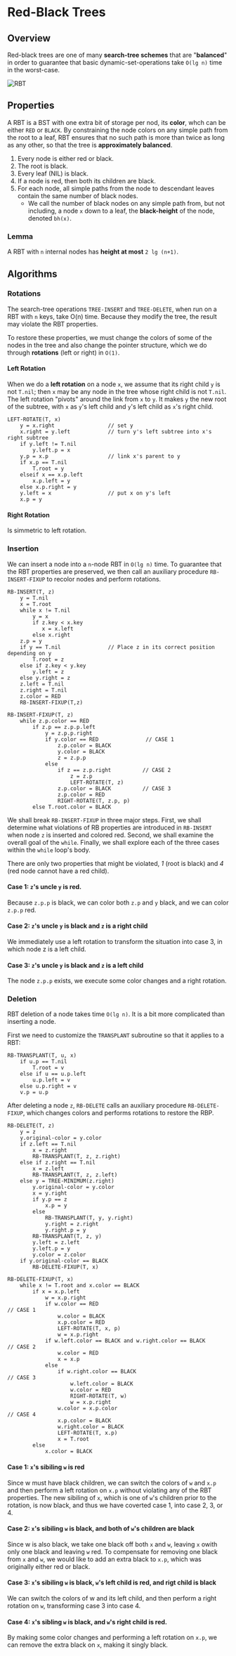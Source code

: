 # Red-Black Trees

## Overview

Red-black trees are one of many __search-tree schemes__ that are "__balanced__" 
in order to guarantee that basic dynamic-set-operations take `O(lg n)` time in the worst-case.

![RBT](https://upload.wikimedia.org/wikipedia/commons/thumb/6/66/Red-black_tree_example.svg/500px-Red-black_tree_example.svg.png)

## Properties

A RBT is a BST with one extra bit of storage per nod, its __color__, whch can be either `RED` or `BLACK`. By constraining the node colors on any simple path from the root to a leaf, RBT ensures that no such path is more than twice as long as any other, so that the tree is __approximately balanced__.

1. Every node is either red or black.
2. The root is black.
3. Every leaf (NIL) is black.
4. If a node is red, then both its children are black.
5. For each node, all simple paths from the node to descendant leaves contain the same number of black nodes.
   * We call the number of black nodes on any simple path from, but not including, a node `x` down to a leaf, the __black-height__ of the node, denoted `bh(x)`.

### Lemma

A RBT with `n` internal nodes has __height at most__ `2 lg (n+1)`.

## Algorithms

### Rotations

The search-tree operations `TREE-INSERT` and `TREE-DELETE`, when run on a RBT with `n` keys, take O(n) time. Because they modify the tree, the result may violate the RBT properties.

To restore these properties, we must change the colors of some of the nodes in the tree and also change the pointer structure, which we do through __rotations__ (left or right) in `O(1)`.

#### Left Rotation

When we do a __left rotation__ on a node `x`, we assume that its right child `y` is not `T.nil`; then `x` may be any node in the tree whose right child is not `T.nil`. The left rotation "pivots" around the link from `x` to `y`. It makes `y` the new root of the subtree, with `x` as `y`'s left child and `y`'s left child as `x`'s right child.

```
LEFT-ROTATE(T, x)
    y = x.right                 // set y
    x.right = y.left            // turn y's left subtree into x's right subtree
    if y.left != T.nil
        y.left.p = x    
    y.p = x.p                   // link x's parent to y
    if x.p == T.nil
        T.root = y
    elseif x == x.p.left
        x.p.left = y
    else x.p.right = y
    y.left = x                  // put x on y's left
    x.p = y
```

#### Right Rotation

Is simmetric to left rotation.

### Insertion

We can insert a node into a `n`-node RBT in `O(lg n)` time. To guarantee that the RBT properties are preserved, we then call an auxiliary procedure `RB-INSERT-FIXUP` to recolor nodes and perform rotations.

```
RB-INSERT(T, z)
    y = T.nil
    x = T.root
    while x != T.nil
        y = x
        if z.key < x.key
           x = x.left
        else x.right
    z.p = y
    if y == T.nil               // Place z in its correct position depending on y
        T.root = z
    else if z.key < y.key
        y.left = z
    else y.right = z
    z.left = T.nil
    z.right = T.nil
    z.color = RED
    RB-INSERT-FIXUP(T,z)

RB-INSERT-FIXUP(T, z)
    while z.p.color == RED
        if z.p == z.p.p.left
            y = z.p.p.right
            if y.color == RED               // CASE 1
                z.p.color = BLACK
                y.color = BLACK
                z = z.p.p
            else
                if z == z.p.right          // CASE 2
                    z = z.p
                    LEFT-ROTATE(T, z)
                z.p.color = BLACK          // CASE 3
                z.p.color = RED
                RIGHT-ROTATE(T, z.p, p)
        else T.root.color = BLACK                  
```

We shall break `RB-INSERT-FIXUP` in three major steps. First, we shall determine what violations of RB properties are introduced in `RB-INSERT` when node `z` is inserted and colored red. Second, we shall examine the overall goal of the `while`. Finally, we shall explore each of the three cases within the `while` loop's body.

There are only two properties that might be violated, _1_ (root is black) and _4_ (red node cannot have a red child).

#### Case 1: `z`'s uncle `y` is red.

Because `z.p.p` is black, we can color both `z.p` and `y` black, and we can color `z.p.p` red.

#### Case 2: `z`'s uncle `y` is black and `z` is a right child

We immediately use a left rotation to transform the situation into case 3, in which node z is a left child.

#### Case 3: `z`'s uncle `y` is black and `z` is a left child

The node `z.p.p` exists, we execute some color changes and a right rotation.

### Deletion

RBT deletion of a node takes time `O(lg n)`. It is a bit more complicated than inserting a node.

First we need to customize the `TRANSPLANT` subroutine so that it applies to a RBT:

```
RB-TRANSPLANT(T, u, x)
    if u.p == T.nil
        T.root = v
    else if u == u.p.left
        u.p.left = v
    else u.p.right = v
    v.p = u.p
```

After deleting a node `z`, `RB-DELETE` calls an auxiliary procedure `RB-DELETE-FIXUP`, which changes colors and performs rotations to restore the RBP.

```
RB-DELETE(T, z)
    y = z
    y.original-color = y.color
    if z.left == T.nil
        x = z.right
        RB-TRANSPLANT(T, z, z.right)
    else if z.right == T.nil
        x = z.left
        RB-TRANSPLANT(T, z, z.left)
    else y = TREE-MINIMUM(z.right)
        y.original-color = y.color
        x = y.right
        if y.p == z
            x.p = y
        else
            RB-TRANSPLANT(T, y, y.right)
            y.right = z.right
            y.right.p = y
        RB-TRANSPLANT(T, z, y)
        y.left = z.left
        y.left.p = y
        y.color = z.color
    if y.original-color == BLACK
        RB-DELETE-FIXUP(T, x)

RB-DELETE-FIXUP(T, x)
    while x != T.root and x.color == BLACK
        if x = x.p.left
            w = x.p.right
            if w.color == RED                                           // CASE 1
                w.color = BLACK
                x.p.color = RED
                LEFT-ROTATE(T, x, p)
                w = x.p.right
            if w.left.color == BLACK and w.right.color == BLACK         // CASE 2
                w.color = RED
                x = x.p
            else
                if w.right.color == BLACK                              // CASE 3
                    w.left.color = BLACK
                    w.color = RED
                    RIGHT-ROTATE(T, w)
                    w = x.p.right
                w.color = x.p.color                                    // CASE 4
                x.p.color = BLACK
                w.right.color = BLACK
                LEFT-ROTATE(T, x.p)
                x = T.root
        else
            x.color = BLACK
```

#### Case 1: `x`'s sibiling `w` is red

Since w must have black children, we can switch the colors of `w` and `x.p` and then perform a left rotation on `x.p` without violating any of the RBT properties. The new sibiling of `x`, which is one of `w`'s children prior to the rotation, is now black, and thus we have coverted case 1, into case 2, 3, or 4.

#### Case 2: `x`'s sibiling `w` is black, and both of `w`'s children are black

Since w is also black, we take one black off both `x` and `w`, leaving `x` owith only one black and leaving `w` red. To compensate for removing one black from `x` and `w`, we would like to add an extra black to `x.p`, which was originally either red or black.

#### Case 3: `x`'s sibiling `w` is black, `w`'s left child is red, and rigt child is black

We can switch the colors of w and its left child, and then perform a right rotation on `w`, transforming case 3 into case 4.

#### Case 4: `x`'s sibling `w` is black, and `w`'s right child is red.

By making some color changes and performing a left rotation on `x.p`, we can remove the extra black on `x`, making it singly black.
